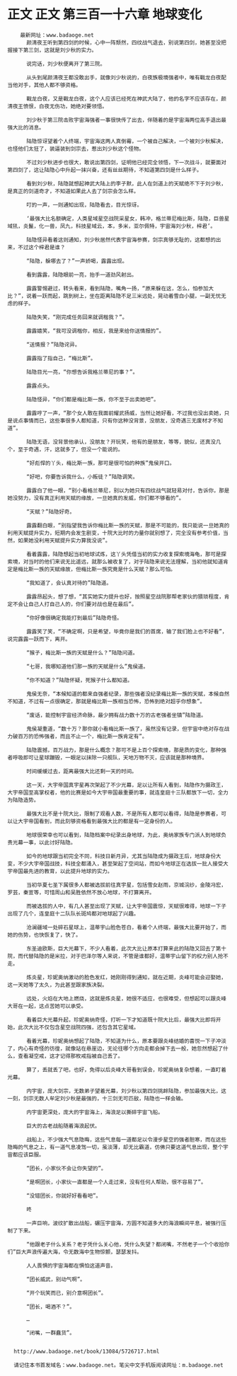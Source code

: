# 正文 正文 第三百一十六章 地球变化
        最新网址：www.badaoge.net
          颜清夜王听到第四剑的时候，心中一阵颓然，四纹战气退去，别说第四剑，她甚至没把握接下第三剑，这就是刘少秋的实力。
      
          说完话，刘少秋便离开了第三院。
      
          从头到尾颜清夜王都没敢出手，就像刘少秋说的，白夜族极境强者中，唯有戰龙白夜配当他对手，其他人都不够资格。
      
          戰龙白夜，又是戰龙白夜，这个人应该已经死在神武大陆了，他的名字不应该存在，颜清夜王愤恨，白夜无伤功，她绝对要领悟。
      
          刘少秋于第三院击败宇宙海强者一事很快传了出去，伴随着的是宇宙海两位高手退出最强大比的消息。
      
          陆隐惊讶望着个人终端，宇宙海这两人真倒霉，一个被自己解决，一个被刘少秋解决，也怪他们太狂了，装逼装到剑宗去，惹出刘少秋这个怪物。
      
          不过刘少秋进步也很大，敢说出第四剑，证明他已经完全领悟，下一次战斗，就要面对第四剑了，这让陆隐心中升起一抹兴奋，还有丝丝期待，不知道第四剑是什么样子。
      
          看到刘少秋，陆隐就想起神武大陆上的李子默，此人在剑道上的天赋绝不下于刘少秋，是真正的剑道奇才，不知道如果此人去了剑宗会怎么样。
      
          叮的一声，一则通知出现，陆隐看去，目光惊讶。
      
          ‘最强大比名额确定，人类星域星空战院采星女，韩冲，格兰蒂尼梅比斯，陆隐，巨兽星域犼，炎鬣，化一兽，凤九，科技星域云，本，多米，亚尔佩特，宇宙海刘少秋，梓君’。
      
          陆隐怪异看着这则通知，刘少秋居然代表宇宙海参赛，剑宗真够无耻的，这都想的出来，不过这个梓君是谁？
      
          “陆隐，躲哪去了？”一声娇喝，露露出现。
      
          看到露露，陆隐眼前一亮，抬手一道劲风射出。
      
          露露警惕避过，转头看来，看到陆隐，嘴角一扬，“原来躲在这，怎么，怕参加大比？”，说着一跃而起，跳到树上，坐在距离陆隐不足三米远处，晃动着雪白小腿，一副无忧无虑的样子。
      
          陆隐失笑，“刚完成任务回来就调楷我？”。
      
          露露嬉笑，“我可没调楷你，相反，我是来给你送情报的”。
      
          “送情报？”陆隐诧异。
      
          露露指了指自己，“梅比斯”。
      
          陆隐目光一亮，“你想告诉我格兰蒂尼的事？”。
      
          露露点头。
      
          陆隐怪异，“你们都是梅比斯一族，你不至于出卖她吧”。
      
          露露哼了一声，“那个女人敢在我面前耀武扬威，当然让她好看，不过我也没出卖她，只是说点事情而已，这些事很多人都知道，只有你这种没背景，没朋友，没奇遇三无废材才不知道”。
      
          陆隐无语，没背景他承认，没朋友？开玩笑，他有的是朋友，等等，貌似，还真没几个，至于奇遇，汗，这就多了，但没一个能说的。
      
          “好彪悍的丫头，梅比斯一族，那可是很可怕的种族”鬼侯开口。
      
          “好吧，你要告诉我什么，小叛徒？”陆隐调笑。
      
          露露白了他一眼，“别小看格兰蒂尼，别以为她只有四纹战气就轻易对付，告诉你，那是她没努力，没有真正利用天赋的缘故，一旦她真的发威，你们都不够看的”。
      
          “天赋？”陆隐好奇。
      
          露露翻白眼，“别指望我告诉你梅比斯一族的天赋，那是不可能的，我只能说一旦她真的利用天赋提升实力，短期内会发生剧变，十院大比时的力量你就别想了，完全没有参考价值，当然，如果她没利用天赋提升实力算我没说”。
      
          看着露露，陆隐想起当初地球试炼，这丫头凭借当初的实力收复探索境海龟，那可是探索境，对当时的他们来说无比遥远，就那么被收复了，对于陆隐来说无法理解，当初他就知道肯定是梅比斯一族的天赋缘故，但梅比斯一族究竟是什么天赋？那么可怕。
      
          “我知道了，会认真对待的”陆隐道。
      
          露露昂起头，想了想，“其实她实力提升也好，按照星空战院那帮老家伙的猥琐程度，肯定不会让自己人打自己人的，你们要对战也是在最后”。
      
          “你好像很确定我能打到最后”陆隐奇怪。
      
          露露笑了笑，“不确定啊，只是希望，毕竟你是我们的首席，输了我们脸上也不好看”，说完露露一跃而下，离开。
      
          “猴子，梅比斯一族的天赋是什么？”陆隐问道。
      
          “七哥，我哪知道他们那一族的天赋是什么”鬼侯道。
      
          “你不知道？”陆隐怀疑，死猴子什么都知道。
      
          鬼侯无奈，“本候知道的都来自强者纪录，那些强者没纪录梅比斯一族的天赋，本候自然不知道，不过有一点很确定，那就是梅比斯一族相当恐怖，恐怖到绝对超乎你想象”。
      
          “废话，能控制宇宙经济命脉，最少拥有战力数十万的古老强者坐镇”陆隐道。
      
          鬼侯凝重道，“数十万？那你就小看梅比斯一族了，虽然没有记录，但宇宙中绝对存在战力破百万的恐怖强者，而且不止一个，梅比斯一族肯定有”。
      
          陆隐震撼，百万战力，那是什么概念？那可不是上百个探索境，那是质的变化，那种强者呼吸即可让星球蹦毁，一眼足以抹除一只舰队，天地万物不灭，应该就是那种境界。
      
          时间缓缓过去，距离最强大比还剩一天的时间。
      
          这一天，大宇帝国真宇星再次架起了不少光幕，足以让所有人看到，陆隐作为摄政王，大宇帝国至高掌权者，他的比赛是如今大宇帝国最重要的事，就连皇庭十三队都放下一切，全力为陆隐造势。
      
          最强大比不是十院大比，限制了观看人数，不是所有人都可以看得，陆隐是参赛者，可以让大宇帝国看到，而此刻够资格看到最强大比的都是有一定身份的人。
      
          地球很荣幸也可以看到，陆隐档案中纪录出身地球，为此，奥纳家族专门派人到地球负责光幕一事，以此讨好陆隐。
      
          如今的地球跟当初完全不同，科技日新月异，尤其当陆隐成为摄政王后，地球身份大变，不少大宇帝国战技，科技全都涌入，甚至架起了空间站，而如今地球正在选拔一批人接受大宇帝国最先进的教育，以此提升地球的实力。
      
          当初华夏七圣下属很多人都被选拔前往真宇星，包括雪女赵雨，京城浣纱，金陵冯宏，罗芸，秦宣等，可惜周山和吴胜依然不放心地球，不打算离开。
      
          而被选拔的人中，有几人甚至出现了天赋，让大宇帝国震惊，天赋很难得，地球一下子出现了几个，连皇庭十二队队长斑鸠都对地球起了兴趣。
      
          沧澜疆域一处碎石星球上，温蒂宇山脸色苍白，看着个人终端，最强大比要开始了，而她的伤势，也快恢复了，快了。
      
          东圣迪欧斯，巨大光幕下，不少人看着，此次大比让原本打算来此的陆隐又回去了第十院，而代替陆隐的是米拉，对于巴泽尔等人来说，不管是谁都好，温蒂宇山留下的权力别人抢不走。
      
          炼炎星，珍妮奥纳激动的脸色发红，她刚刚得到通知，就在近期，炎峰可能会迎娶她，这一天她等了太久，为此甚至跟家族决裂。
      
          远处，火焰在大地上燃烧，这就是炼炎星，她很不适应，也很难受，但想起可以跟炎峰大哥在一起，这点苦她可以承受。
      
          看着巨大光幕升起，珍妮奥纳奇怪，打听一下才知道既十院大比后，最强大比即将开始，此次大比不仅包含星空战院四强，还包含其它星域。
      
          看着光幕，珍妮奥纳想起了陆隐，不知道为什么，原本要跟炎峰结婚的喜悦一下子冲淡了，内心有奇怪的彷徨，就像站在悬崖边，无论往哪个方向走都会掉下去一般，她忽然想起了什么，查看凝空戒，这才记得那枚戒指被自己丢了。
      
          算了，丢就丢了吧，也好，免得以后炎峰大哥看到误会，珍妮奥纳复杂想着，一直盯着光幕。
      
          内宇宙，庞大剑宗，无数弟子望着光幕，刘少秋以第四剑挑衅陆隐，参加最强大比，这一刻，剑宗无数人牟定刘少秋是最强的，十三剑无可匹敌，陆隐也一样会输。
      
          内宇宙更深处，庞大的宇宙海上，海浪足以撕碎宇宙飞船。
      
          巨大的古老战船随着海浪起伏。
      
          战船上，不少强大气息隐晦，这些气息每一道都足以令漫步星空的强者胆寒，而在这些隐晦的气息之上，有一道气息凌驾一切，虽淡薄，却无比霸道，仿佛只要这道气息出现，整个宇宙都应该臣服。
      
          “团长，小家伙不会让你失望的”。
      
          “是啊团长，小家伙一直都是一个人走过来，没有任何人帮助，很不容易了”。
      
          “没错团长，你就好好看看吧”。
      
          咚
      
          一声巨响，波纹扩散出战船，碾压宇宙海，方圆不知道多大的海浪瞬间平息，被强行压制了下来。
      
          “他跟老子什么关系？老子凭什么关心他，凭什么失望？都闭嘴，不然老子一个个收拾你们”巨大声浪传遍大海，令无数海中生物惊颤，瑟瑟发抖。
      
          人人畏惧的宇宙海都在惧怕这道声音。
      
          “团长威武，别动气啊”。
      
          “开个玩笑而已，别介意啊团长”。
      
          “团长，喝酒不？”。
      
          …
      
          “闭嘴，一群蠢货”。
      
      
      http://www.badaoge.net/book/13084/5726717.html
      
      请记住本书首发域名：www.badaoge.net。笔尖中文手机版阅读网址：m.badaoge.net